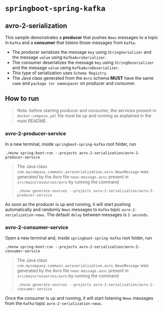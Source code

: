 # `springboot-spring-kafka`

## avro-2-serialization

This sample demonstrates a **producer** that pushes `News` messages to a topic in `Kafka` and a **consumer** that
listens those messages from `Kafka`.

- The producer serializes the message `key` using `StringSerializer` and the message `value` using `KafkaAvroSerializer`.
- The consumer deserializes the message `key` using `StringDeserializer` and the message `value` using `KafkaAvroDeserializer`.
- This type of serialization uses `Schema Registry`.
- The Java class generated from the `Avro` schema **MUST** have the same `name` and `package (or namespace)` on producer
and consumer.

## How to run

> Note. before starting producer and consumer, the services present in `docker-compose.yml` file must be up and running
as explained in the main README.

### avro-2-producer-service

In a new terminal, inside `springboot-spring-kafka` root folder, run
```
./mvnw spring-boot:run --projects avro-2-serialization/avro-2-producer-service
```
> The Java class `com.mycompany.commons.avroserialization.avro.NewsMessage` was generated by the Avro file
> `news-message.avsc` present in `src/main/resources/avro` by running the command
> ```
> ./mvnw generate-sources --projects avro-2-serialization/avro-2-producer-service
> ```

As soon as the producer is up and running, it will start pushing automatically and randomly `News` messages to `Kafka`
topic `avro-2-serialization-news`. The default `delay` between messages is `3 seconds`.

### avro-2-consumer-service

Open a new terminal and, inside `springboot-spring-kafka` root folder, run
```
./mvnw spring-boot:run --projects avro-2-serialization/avro-2-consumer-service
```
> The Java class `com.mycompany.commons.avroserialization.avro.NewsMessage` was generated by the Avro file
> `news-message.avsc` present in `src/main/resources/avro` by running the command
> ```
> ./mvnw generate-sources --projects avro-2-serialization/avro-2-consumer-service
> ```

Once the consumer is up and running, it will start listening `News` messages from the `Kafka` topic
`avro-2-serialization-news`.